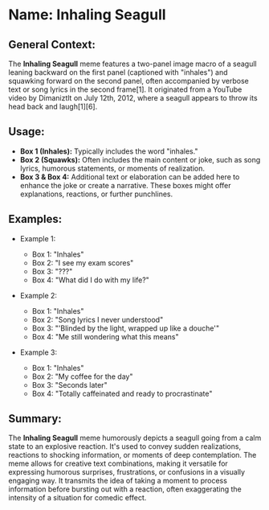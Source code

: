 # Name: Inhaling Seagull
## General Context:
The **Inhaling Seagull** meme features a two-panel image macro of a seagull leaning backward on the first panel (captioned with "inhales") and squawking forward on the second panel, often accompanied by verbose text or song lyrics in the second frame[1]. It originated from a YouTube video by Dimaniztlt on July 12th, 2012, where a seagull appears to throw its head back and laugh[1][6].

## Usage:
* **Box 1 (Inhales):** Typically includes the word "inhales."
* **Box 2 (Squawks):** Often includes the main content or joke, such as song lyrics, humorous statements, or moments of realization.
* **Box 3 & Box 4:** Additional text or elaboration can be added here to enhance the joke or create a narrative. These boxes might offer explanations, reactions, or further punchlines.

## Examples:
* Example 1: 
  - Box 1: "Inhales"
  - Box 2: "I see my exam scores"
  - Box 3: "???"
  - Box 4: "What did I do with my life?"
  
* Example 2:
  - Box 1: "Inhales"
  - Box 2: "Song lyrics I never understood"
  - Box 3: "'Blinded by the light, wrapped up like a douche'"
  - Box 4: "Me still wondering what this means"

* Example 3:
  - Box 1: "Inhales"
  - Box 2: "My coffee for the day"
  - Box 3: "Seconds later"
  - Box 4: "Totally caffeinated and ready to procrastinate"

## Summary:
The **Inhaling Seagull** meme humorously depicts a seagull going from a calm state to an explosive reaction. It's used to convey sudden realizations, reactions to shocking information, or moments of deep contemplation. The meme allows for creative text combinations, making it versatile for expressing humorous surprises, frustrations, or confusions in a visually engaging way. It transmits the idea of taking a moment to process information before bursting out with a reaction, often exaggerating the intensity of a situation for comedic effect.